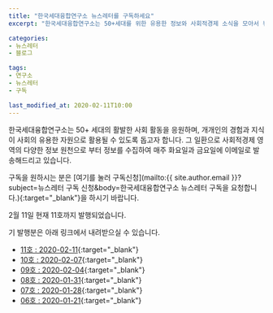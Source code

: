 ```yaml
---
title: "한국세대융합연구소 뉴스레터를 구독하세요"
excerpt: "한국세대융합연구소는 50+세대를 위한 유용한 정보와 사회적경제 소식을 모아서 뉴스레터로 발행합니다."

categories:
- 뉴스레터
- 블로그

tags:
- 연구소
- 뉴스레터
- 구독

last_modified_at: 2020-02-11T10:00
---
```


한국세대융합연구소는 50+ 세대의 활발한 사회 활동을 응원하며, 개개인의 경험과 지식이 사회의 유용한 자원으로 활용될 수 있도록 돕고자 합니다. 그 일환으로 사회적경제 영역의 다양한 정보 원천으로 부터 정보를 수집하여 매주 화요일과 금요일에 이메일로 발송해드리고 있습니다.

구독을 원하시는 분은 [여기를 눌러 구독신청](mailto:{{ site.author.email }}?subject=뉴스레터 구독 신청&body=한국세대융합연구소 뉴스레터 구독을 요청합니다.){:target="_blank"}을 하시기 바랍니다.

2월 11일 현재 11호까지 발행되었습니다.

기 발행분은 아래 링크에서 내려받으실 수 있습니다.
 * [11호 : 2020-02-11](https://drive.google.com/uc?id=1UD-qhp2v3DqsU35TXHiwahIinVqATwlK){:target="_blank"}
 * [10호 : 2020-02-07](https://drive.google.com/uc?id=1fYEfJwdKamhR-GtbWF9CcOx-rdE6vkPH){:target="_blank"}
 * [09호 : 2020-02-04](https://drive.google.com/uc?id=1C3P3A95QrdbZH23N_RdCbgi5HNIYNLBm){:target="_blank"}
 * [08호 : 2020-01-31](https://drive.google.com/uc?id=1WbXoqW9jTg2T4jWUHepmPIHrVimkKxj-){:target="_blank"}
 * [07호 : 2020-01-28](https://drive.google.com/uc?id=1UMfh1IaqibIwuaFrs7UHPCNbR2hTTkrC){:target="_blank"}
 * [06호 : 2020-01-21](https://drive.google.com/uc?id=1J69DDw_bJ80K-GrClVtp9Uwt0P7Sk1eK){:target="_blank"}
